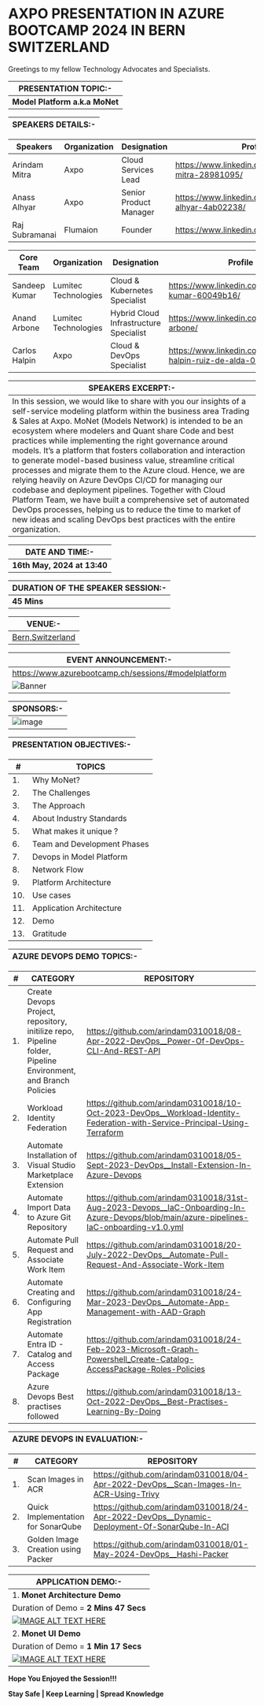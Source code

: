 # AXPO PRESENTATION IN AZURE BOOTCAMP 2024 IN BERN SWITZERLAND

Greetings to my fellow Technology Advocates and Specialists.

| __PRESENTATION TOPIC:-__ |
| --------- |
| __Model Platform a.k.a MoNet__ |

| __SPEAKERS DETAILS:-__ |
| --------- |

| __Speakers__ |  __Organization__ |  __Designation__ |  __Profile__ | 
| --------- |  --------- | --------- | --------- |
| Arindam Mitra | Axpo | Cloud Services Lead | https://www.linkedin.com/in/arindam-mitra-28981095/ |
| Anass Alhyar | Axpo | Senior Product Manager | https://www.linkedin.com/in/anass-alhyar-4ab02238/ |
| Raj Subramanai | Flumaion | Founder | https://www.linkedin.com/in/rajsubramani/ |

| __Core Team__ |  __Organization__ |  __Designation__ |  __Profile__ | 
| --------- |  --------- | --------- | --------- |
| Sandeep Kumar | Lumitec Technologies | Cloud & Kubernetes Specialist | https://www.linkedin.com/in/sandeep-kumar-60049b16/ |
| Anand Arbone | Lumitec Technologies | Hybrid Cloud Infrastructure Specialist | https://www.linkedin.com/in/anand-arbone/ |
| Carlos Halpin | Axpo | Cloud & DevOps Specialist | https://www.linkedin.com/in/carlos-r-halpin-ruiz-de-alda-0b6b63142/ |

| __SPEAKERS EXCERPT:-__ |
| --------- |
| In this session, we would like to share with you our insights of a self-service modeling platform within the business area Trading & Sales at Axpo. MoNet (Models Network) is intended to be an ecosystem where modelers and Quant share Code and best practices while implementing the right governance around models. It’s a platform that fosters collaboration and interaction to generate model-based business value, streamline critical processes and migrate them to the Azure cloud. Hence, we are relying heavily on Azure DevOps CI/CD for managing our codebase and deployment pipelines. Together with Cloud Platform Team, we have built a comprehensive set of automated DevOps processes, helping us to reduce the time to market of new ideas and scaling DevOps best practices with the entire organization. |

| __DATE AND TIME:-__ |
| --------- |
| __16th May, 2024 at 13:40__ |

| __DURATION OF THE SPEAKER SESSION:-__ |
| --------- |
| __45 Mins__ |

| __VENUE:-__ |
| --------- |
| [Bern,Switzerland](https://www.azurebootcamp.ch/location/) |

| __EVENT ANNOUNCEMENT:-__ |
| --------- |
| https://www.azurebootcamp.ch/sessions/#modelplatform |
| ![Banner](https://github.com/arindam0310018/16-May-2024-Model-Platform__Azure-Bootcamp-2024/assets/29681063/74321da6-f40b-4f7f-bf42-7007095ad8ed) |

| __SPONSORS:-__ |
| --------- |
| ![image](https://github.com/arindam0310018/16-May-2024-Model-Platform__Azure-Bootcamp-2024/assets/29681063/03791f66-da5c-45d4-978c-d62bbed477c5) |

| __PRESENTATION OBJECTIVES:-__ |
| --------- |

| __#__ | __TOPICS__ |
| --------- | --------- |
| 1. | Why MoNet? |
| 2. | The Challenges |
| 3. | The Approach |
| 4. | About Industry Standards |
| 5. | What makes it unique ? |
| 6. | Team and Development Phases |
| 7. | Devops in Model Platform |
| 8. | Network Flow |
| 9. | Platform Architecture  |
| 10. | Use cases  |
| 11. | Application Architecture |
| 12. | Demo |
| 13. | Gratitude |

| __AZURE DEVOPS DEMO TOPICS:-__ |
| --------- |

| __#__ | __CATEGORY__ | __REPOSITORY__ |
| --------- | --------- | --------- |
| 1. | Create Devops Project, repository, initilize repo, Pipeline folder, Pipeline Environment, and Branch Policies | https://github.com/arindam0310018/08-Apr-2022-DevOps__Power-Of-DevOps-CLI-And-REST-API |
| 2. | Workload Identity Federation | https://github.com/arindam0310018/10-Oct-2023-DevOps__Workload-Identity-Federation-with-Service-Principal-Using-Terraform |
| 3. | Automate Installation of Visual Studio Marketplace Extension | https://github.com/arindam0310018/05-Sept-2023-DevOps__Install-Extension-In-Azure-Devops |
| 4. | Automate Import Data to Azure Git Repository | https://github.com/arindam0310018/31st-Aug-2023-Devops__IaC-Onboarding-In-Azure-Devops/blob/main/azure-pipelines-IaC-onboarding-v1.0.yml |
| 5. | Automate Pull Request and Associate Work Item | https://github.com/arindam0310018/20-July-2022-DevOps__Automate-Pull-Request-And-Associate-Work-Item |
| 6. | Automate Creating and Configuring App Registration  | https://github.com/arindam0310018/24-Mar-2023-DevOps__Automate-App-Management-with-AAD-Graph |
| 7. | Automate Entra ID - Catalog and Access Package | https://github.com/arindam0310018/24-Feb-2023-Microsoft-Graph-Powershell_Create-Catalog-AccessPackage-Roles-Policies |
| 8. | Azure Devops Best practises followed | https://github.com/arindam0310018/13-Oct-2022-DevOps__Best-Practises-Learning-By-Doing |

| __AZURE DEVOPS IN EVALUATION:-__ |
| --------- |

| __#__ | __CATEGORY__ | __REPOSITORY__ |
| --------- | --------- | --------- |
| 1. | Scan Images in ACR | https://github.com/arindam0310018/04-Apr-2022-DevOps__Scan-Images-In-ACR-Using-Trivy |
| 2. | Quick Implementation for SonarQube | https://github.com/arindam0310018/24-Apr-2022-DevOps__Dynamic-Deployment-Of-SonarQube-In-ACI |
| 3. | Golden Image Creation using Packer | https://github.com/arindam0310018/01-May-2024-DevOps__Hashi-Packer |


| __APPLICATION DEMO:-__ |
| --------- |
| 1. __Monet Architecture Demo__ |
| Duration of Demo = __2 Mins 47 Secs__ |
| [![IMAGE ALT TEXT HERE](https://img.youtube.com/vi/DOo_BvAMOUE/0.jpg)](https://www.youtube.com/watch?v=DOo_BvAMOUE) |
| 2. __Monet UI Demo__ |
| Duration of Demo = __1 Min 17 Secs__ |
| [![IMAGE ALT TEXT HERE](https://img.youtube.com/vi/XTEVRW3xVms/0.jpg)](https://www.youtube.com/watch?v=XTEVRW3xVms) |

__Hope You Enjoyed the Session!!!__

__Stay Safe | Keep Learning | Spread Knowledge__
